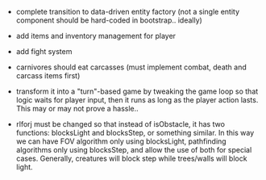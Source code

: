   
- complete transition to data-driven entity factory (not a single entity component should be hard-coded in bootstrap..
  ideally)

- add items and inventory management for player

- add fight system

- carnivores should eat carcasses (must implement combat, death and carcass items first)

- transform it into a "turn"-based game by tweaking the game loop so that logic waits for player input, then
  it runs as long as the player action lasts. This may or may not prove a hassle..
  
- rlforj must be changed so that instead of isObstacle, it has two functions: blocksLight and blocksStep, or
  something similar. In this way we can have FOV algorithm only using blocksLight, pathfinding algorithms only using
  blocksStep, and allow the use of both for special cases. Generally, creatures will block step while trees/walls
  will block light.
